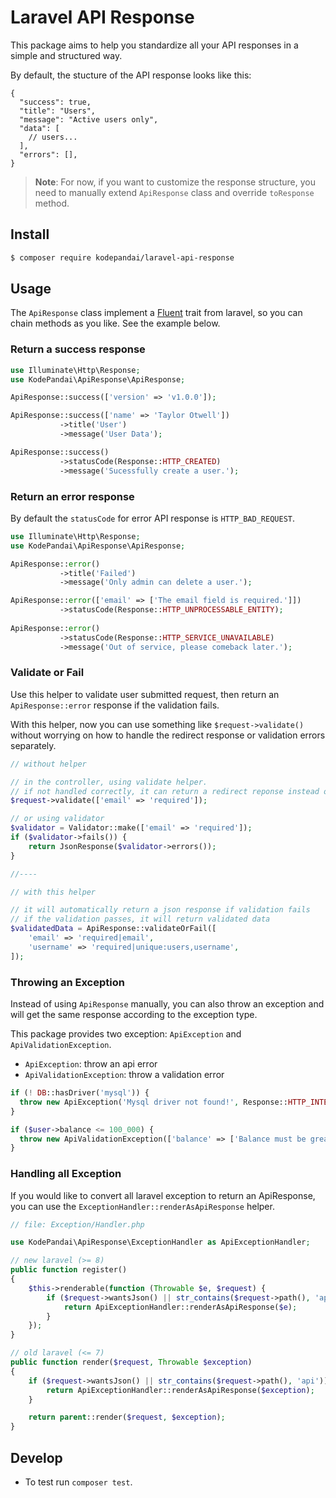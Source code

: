 # Laravel API Response

This package aims to help you standardize all your API responses in
a simple and structured way.

By default, the stucture of the API response looks like this:

```jsonc
{
  "success": true,
  "title": "Users",
  "message": "Active users only",
  "data": [
    // users...
  ],
  "errors": [],
}
```

> **Note**: For now, if you want to customize the response structure,
> you need to manually extend `ApiResponse` class and override `toResponse` method.

## Install

```sh
$ composer require kodepandai/laravel-api-response
```

## Usage

The `ApiResponse` class implement a [Fluent](https://laravel.com/api/master/Illuminate/Support/Fluent.html)
trait from laravel, so you can chain methods as you like. See the example below.

### Return a success response

```php
use Illuminate\Http\Response;
use KodePandai\ApiResponse\ApiResponse;

ApiResponse::success(['version' => 'v1.0.0']);

ApiResponse::success(['name' => 'Taylor Otwell'])
           ->title('User')
           ->message('User Data');

ApiResponse::success()
           ->statusCode(Response::HTTP_CREATED)
           ->message('Sucessfully create a user.');
```

### Return an error response

By default the `statusCode` for error API response is `HTTP_BAD_REQUEST`.

```php
use Illuminate\Http\Response;
use KodePandai\ApiResponse\ApiResponse;

ApiResponse::error()
           ->title('Failed')
           ->message('Only admin can delete a user.');

ApiResponse::error(['email' => ['The email field is required.']])
           ->statusCode(Response::HTTP_UNPROCESSABLE_ENTITY);
           
ApiResponse::error()
           ->statusCode(Response::HTTP_SERVICE_UNAVAILABLE)
           ->message('Out of service, please comeback later.');
```

### Validate or Fail

Use this helper to validate user submitted request, then return 
an `ApiResponse::error` response if the validation fails. 

With this helper, now you can use something like `$request->validate()` 
without worrying on how to handle the redirect response or validation errors 
separately.

```php
// without helper

// in the controller, using validate helper.
// if not handled correctly, it can return a redirect reponse instead of json response
$request->validate(['email' => 'required']);

// or using validator
$validator = Validator::make(['email' => 'required']);
if ($validator->fails()) {
    return JsonResponse($validator->errors());
}

//----

// with this helper

// it will automatically return a json response if validation fails
// if the validation passes, it will return validated data
$validatedData = ApiResponse::validateOrFail([
    'email' => 'required|email',
    'username' => 'required|unique:users,username',
]);
```

### Throwing an Exception

Instead of using `ApiResponse` manually, you can also throw an exception 
and will get the same response according to the exception type.

This package provides two exception: `ApiException` and `ApiValidationException`.

* `ApiException`: throw an api error
* `ApiValidationException`: throw a validation error

```php
if (! DB::hasDriver('mysql')) {
  throw new ApiException('Mysql driver not found!', Response::HTTP_INTERNAL_SERVER_ERROR);
}

if ($user->balance <= 100_000) {
  throw new ApiValidationException(['balance' => ['Balance must be greater than 100K']]);
}
```

### Handling all Exception

If you would like to convert all laravel exception to return an ApiResponse,
you can use the `ExceptionHandler::renderAsApiResponse` helper.

```php
// file: Exception/Handler.php

use KodePandai\ApiResponse\ExceptionHandler as ApiExceptionHandler;

// new laravel (>= 8)
public function register()
{
    $this->renderable(function (Throwable $e, $request) {
        if ($request->wantsJson() || str_contains($request->path(), 'api')) {
            return ApiExceptionHandler::renderAsApiResponse($e);
        }
    });
}

// old laravel (<= 7)
public function render($request, Throwable $exception)
{
    if ($request->wantsJson() || str_contains($request->path(), 'api')) {
        return ApiExceptionHandler::renderAsApiResponse($exception);
    }

    return parent::render($request, $exception);
}
```

## Develop

* To test run `composer test`.
